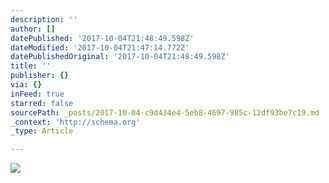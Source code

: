 ```yaml
---
description: ''
author: []
datePublished: '2017-10-04T21:48:49.598Z'
dateModified: '2017-10-04T21:47:14.772Z'
datePublishedOriginal: '2017-10-04T21:48:49.598Z'
title: ''
publisher: {}
via: {}
inFeed: true
starred: false
sourcePath: _posts/2017-10-04-c9d434e4-5eb8-4697-985c-12df93be7c19.md
_context: 'http://schema.org'
_type: Article

---
```

![](https://the-grid-user-content.s3-us-west-2.amazonaws.com/e93423f4-eaf9-4c9c-a6d3-4980555806c5.jpg)